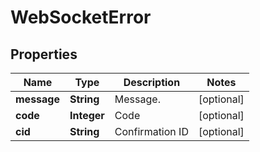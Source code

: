 
# WebSocketError

## Properties
Name | Type | Description | Notes
------------ | ------------- | ------------- | -------------
**message** | **String** | Message. |  [optional]
**code** | **Integer** | Code |  [optional]
**cid** | **String** | Confirmation ID |  [optional]



